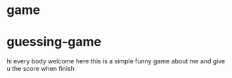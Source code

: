 # game
# guessing-game
hi every body
welcome here
this is a simple funny game about me and give u the score when finish

